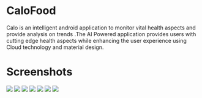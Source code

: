 # CaloFood
Calo is an intelligent android application to monitor vital health aspects and provide analysis on trends .The AI Powered application provides users with cutting edge health aspects while enhancing the user experience using Cloud technology and material design.

# Screenshots
![](https://github.com/josharsh/CaloFood/blob/master/Resources/Calo1.jpg)
![](https://github.com/josharsh/CaloFood/blob/master/Resources/Calo2.jpg)
![](https://github.com/josharsh/CaloFood/blob/master/Resources/Calo3.jpg)
![](https://github.com/josharsh/CaloFood/blob/master/Resources/Calo4.jpg)
![](https://github.com/josharsh/CaloFood/blob/master/Resources/Calo5.jpg)
![](https://github.com/josharsh/CaloFood/blob/master/Resources/Calo6.jpg)
![](https://github.com/josharsh/CaloFood/blob/master/Resources/Calo7.jpg)
